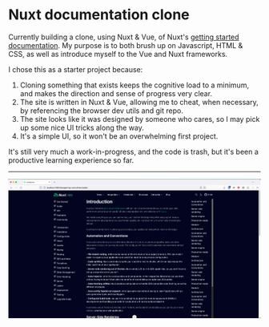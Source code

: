 # Nuxt documentation clone

Currently building a clone, using Nuxt & Vue, of Nuxt's [getting started documentation](https://nuxt.com/docs/getting-started/introduction). My purpose is to both brush up on Javascript, HTML & CSS, as well as introduce myself to the Vue and Nuxt frameworks.

I chose this as a starter project because:
1. Cloning something that exists keeps the cognitive load to a minimum, and makes the direction and sense of progress very clear.
2. The site is written in Nuxt & Vue, allowing me to cheat, when necessary, by referencing the browser dev utils and git repo.
3. The site looks like it was designed by someone who cares, so I may pick up some nice UI tricks along the way.
4. It's a simple UI, so it won't be an overwhelming first project.
  
It's still very much a work-in-progress, and the code is trash, but it's been a productive learning experience so far.

---

![](screenshot.png)

